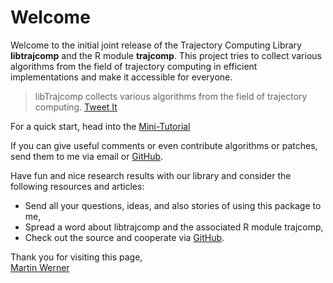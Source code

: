 # Welcome

Welcome to the initial joint release of the Trajectory Computing Library  **libtrajcomp** and the R module **trajcomp**. 
This project tries to collect various algorithms from the field
of trajectory computing in efficient implementations and make it accessible for everyone.

>libTrajcomp collects various algorithms from the field of trajectory computing. [Tweet It](https://twitter.com/intent/tweet?text=libTrajcomp+collects+various+algorithms+from+the+field+of+trajectory+computing.&url=http%3A%2F%2Ftrajectorycomputing.com%2F&hashtags=BigData,DataScience&via=trajcomp)

For a quick start, head into the [Mini-Tutorial](mini-tutorial.md)


If you can give useful comments or even contribute algorithms or patches,
send them to me via email or [GitHub](https://github.com/mwernerds/trajcomp).

Have fun and nice research results with our library and consider the following resources and articles:

* Send all your questions, ideas, and also stories of using this package to me,
* Spread a word about libtrajcomp and the associated R module trajcomp,
* Check out the source and cooperate via [GitHub](https://github.com/mwernerds/trajcomp).



Thank you for visiting this page,<BR> 
[Martin Werner](http://www.martinwerner.de/)
